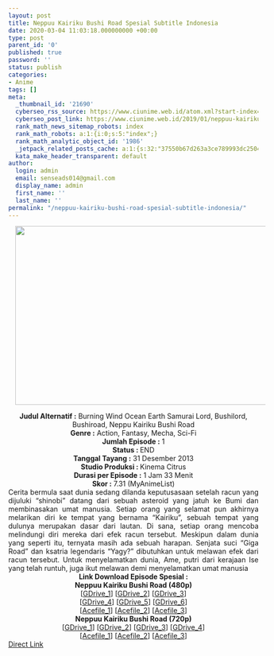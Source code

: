```yaml
---
layout: post
title: Neppuu Kairiku Bushi Road Spesial Subtitle Indonesia
date: 2020-03-04 11:03:18.000000000 +00:00
type: post
parent_id: '0'
published: true
password: ''
status: publish
categories:
- Anime
tags: []
meta:
  _thumbnail_id: '21690'
  cyberseo_rss_source: https://www.ciunime.web.id/atom.xml?start-index=1051&max-results=150
  cyberseo_post_link: https://www.ciunime.web.id/2019/01/neppuu-kairiku-bushi-road-spesial.html
  rank_math_news_sitemap_robots: index
  rank_math_robots: a:1:{i:0;s:5:"index";}
  rank_math_analytic_object_id: '1986'
  _jetpack_related_posts_cache: a:1:{s:32:"37550b67d263a3ce789993dc25046c5f";a:2:{s:7:"expires";i:1648980537;s:7:"payload";a:0:{}}}
  kata_make_header_transparent: default
author:
  login: admin
  email: senseads014@gmail.com
  display_name: admin
  first_name: ''
  last_name: ''
permalink: "/neppuu-kairiku-bushi-road-spesial-subtitle-indonesia/"
---
```

<div class="separator" style="clear: both; text-align: center;"><a href="https://1.bp.blogspot.com/-kFViwwZ-di0/XE3fxH_M3nI/AAAAAAAAIuc/BmZYogs6qeUnCws_kVQQ_-eteTpXsY6-wCLcBGAs/s1600/Neppuu%2BKairiku%2BBushi%2BRoad.jpg" imageanchor="1" style="margin-left: 1em; margin-right: 1em;"><img border="0" data-original-height="720" data-original-width="1280" height="360" src="{{ site.baseurl }}/assets/2020/03/Neppuu%2BKairiku%2BBushi%2BRoad.jpg" width="640" /></a></div>
<p>
<div style="text-align: center;"><b>Judul</b><b><b> Alternatif</b> :</b> Burning Wind Ocean Earth Samurai Lord, Bushilord, Bushiroad, Neppu Kairiku Bushi Road</div>
<div style="text-align: center;"><b><b>Genre :</b></b> Action, Fantasy, Mecha, Sci-Fi</div>
<div style="text-align: center;"><b>Jumlah Episode :</b> 1<br /><b>Status :&nbsp;</b>END<br /><b>Tanggal Tayang :</b> 31 Desember 2013<br /><b>Studio Produksi : </b>Kinema Citrus<br /><b>Durasi per Episode :</b> 1 Jam 33 Menit</div>
<div style="text-align: center;"><b>Skor :</b> 7.31 (MyAnimeList)</div>
<div style="text-align: center;"></div>
<div style="text-align: justify;">Cerita bermula saat dunia sedang dilanda keputusasaan setelah racun yang dijuluki “shinobi” datang dari sebuah asteroid yang jatuh ke Bumi dan membinasakan umat manusia. Setiap orang yang selamat pun akhirnya melarikan diri ke tempat yang bernama “Kairiku”, sebuah tempat yang dulunya merupakan dasar dari lautan. Di sana, setiap orang mencoba melindungi diri mereka dari efek racun tersebut. Meskipun dalam dunia yang seperti itu, ternyata masih ada sebuah harapan. Senjata suci “Giga Road” dan ksatria legendaris “Yagy?” dibutuhkan untuk melawan efek dari racun tersebut. Untuk menyelamatkan dunia, Ame, putri dari kerajaan Ise yang telah runtuh, juga ikut melawan demi menyelamatkan umat manusia</div>
<div style="text-align: justify;"></div>
<div style="text-align: justify;"></div>
<div style="text-align: center;"><b>Link Download Episode Spesial :</b></div>
<div style="text-align: center;"></div>
<div style="text-align: center;"><b>Neppuu Kairiku Bushi Road (480p)</b><br />[<a href="https://drive.google.com/uc?export=download&amp;id=1NYzdZRSv7lNtLljmw_5NzP5c8vAzwWT4" target="_blank" rel="noopener">GDrive_1</a>] [<a href="https://drive.google.com/uc?id=1lqNtEQZGG3nh4iQ3v-d47HFBdmbAuTd-" target="_blank" rel="noopener">GDrive_2</a>] [<a href="https://drive.google.com/uc?id=1EmBGXROGTHumxwWlHLLSOEGINQUpMW_Y" target="_blank" rel="noopener">GDrive_3</a>]<br />[<a href="https://drive.google.com/uc?id=1xh_4DOxY553yhaZQ2wGTZyJcNix6N8Lh" target="_blank" rel="noopener">GDrive_4</a>] [<a href="https://drive.google.com/uc?id=1BPlYZsm5h_tedlOJlsNuQmvWmJsnks2t" target="_blank" rel="noopener">GDrive_5</a>] [<a href="https://drive.google.com/uc?id=1BJuKzYHHYmoF39Twui9O7vC6_T35lFzH" target="_blank" rel="noopener">GDrive_6</a>]<br />[<a href="https://acefile.co/f/1754626/drivenime-npp-krk-bsh-rd-bd-480p-rar" target="_blank" rel="noopener">Acefile_1</a>] [<a href="https://acefile.co/f/10661339/kusonime-bushilord-bd-480p-rar" target="_blank" rel="noopener">Acefile_2</a>] [<a href="https://acefile.co/f/12794450/wibudesu-com-neppu-kairiku-bushi-road-bd-480p-zip" target="_blank" rel="noopener">Acefile_3</a>]</div>
<div style="text-align: center;"><b>Neppuu Kairiku Bushi Road (720p)</b><br />[<a href="https://drive.google.com/uc?export=download&amp;id=18Tz49ErFeBJFSfyMXMUNQXdUAS7g7CXQ" target="_blank" rel="noopener">GDrive_1</a>] [<a href="https://drive.google.com/uc?id=1CB2W87_uFWKJ3IHaH81d9HSobUKiVdor" target="_blank" rel="noopener">GDrive_2</a>] [<a href="https://drive.google.com/uc?id=1UK-TFBm5d1paomEACOVK0jmSskNoDar2" target="_blank" rel="noopener">GDrive_3</a>] [<a href="https://drive.google.com/uc?id=1n4tM5YzrdwJhysoLqjdP_gnv_hoFFusP" target="_blank" rel="noopener">GDrive_4</a>]<br />[<a href="https://acefile.co/f/1754627/drivenime-npp-krk-bsh-rd-bd-720p-rar" target="_blank" rel="noopener">Acefile_1</a>] [<a href="https://acefile.co/f/10661343/kusonime-bushilord-bd-720p-rar" target="_blank" rel="noopener">Acefile_2</a>] [<a href="https://acefile.co/f/12794448/wibudesu-com-neppu-kairiku-bushi-road-bd-720p-zip" target="_blank" rel="noopener">Acefile_3</a>]</div>
<link rel="stylesheet" href="https://cdnjs.cloudflare.com/ajax/libs/font-awesome/4.7.0/css/font-awesome.min.css" />
<div class="divbtn"> <a href="https://handymansurrender.com/fihup8buzv?key=94550f7ce39444073321dde3b8782f97" class="btn"><i class="fa fa-download"></i> Direct Link</a> </div>
